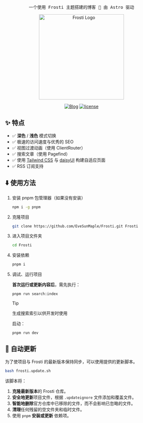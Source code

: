 <pre align="center">
一个使用 Frosti 主题搭建的博客 🚀 由 Astro 驱动
</pre>

<div align="center">
<img alt="Frosti Logo" src="./public/logo.png" width="280px">

[![Blog](https://img.shields.io/badge/%E7%BD%91%E7%AB%99-Blog-blue)](https://blog.jursin.top)
[![license](https://img.shields.io/badge/License-MIT-blue.svg)](https://github.com/Jursin/MyBlog/blob/main/LICENSE)

</div>

## ✨ 特点

- ✅ **深色** / **浅色** 模式切换
- ✅ 极速的访问速度与优秀的 SEO
- ✅ 视图过渡动画（使用 ClientRouter）
- ✅ 搜索文章（使用 Pagefind）
- ✅ 使用 [Tailwind CSS](https://tailwindcss.com/) 与 [daisyUI](https://daisyui.com/) 构建自适应页面
- ✅ RSS 订阅支持

## ⬇️ 使用方法

1. 安装 pnpm 包管理器（如果没有安装）

   ```sh
   npm i -g pnpm
   ```

2. 克隆项目

   ```sh
   git clone https://github.com/EveSunMaple/Frosti.git Frosti
   ```

3. 进入项目文件夹

   ```sh
   cd Frosti
   ```

4. 安装依赖

   ```sh
   pnpm i
   ```

5. 调试、运行项目

   **首次运行或更新内容后**，需先执行：

   ```sh
   pnpm run search:index
   ```

   > [!tip]
   > 生成搜索索引以供开发时使用

   启动：

   ```
   pnpm run dev
   ```

## 🚀 自动更新

为了使项目与 Frosti 的最新版本保持同步，可以使用提供的更新脚本。

```sh
bash frosti.update.sh
```

该脚本将：

1.  **克隆最新版本**的 Frosti 仓库。
2.  **安全地更新**项目文件，根据 `.updateignore` 文件添加和覆盖文件。
3.  **智能地删除**官方仓库中已移除的文件，而不会影响已忽略的文件。
4.  **清理**任何残留的空文件夹和临时文件。
5.  使用 `pnpm` **安装或更新** 依赖项。
